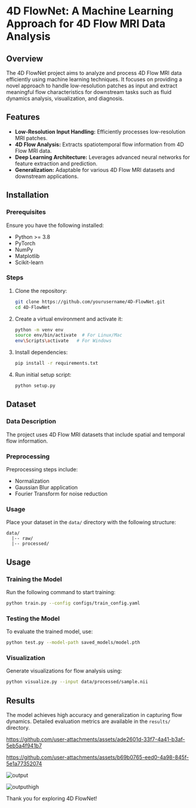 # 4D FlowNet: A Machine Learning Approach for 4D Flow MRI Data Analysis

## Overview
The 4D FlowNet project aims to analyze and process 4D Flow MRI data efficiently using machine learning techniques. It focuses on providing a novel approach to handle low-resolution patches as input and extract meaningful flow characteristics for downstream tasks such as fluid dynamics analysis, visualization, and diagnosis.

## Features
- **Low-Resolution Input Handling:** Efficiently processes low-resolution MRI patches.
- **4D Flow Analysis:** Extracts spatiotemporal flow information from 4D Flow MRI data.
- **Deep Learning Architecture:** Leverages advanced neural networks for feature extraction and prediction.
- **Generalization:** Adaptable for various 4D Flow MRI datasets and downstream applications.

## Installation
### Prerequisites
Ensure you have the following installed:
- Python >= 3.8
- PyTorch
- NumPy
- Matplotlib
- Scikit-learn

### Steps
1. Clone the repository:
   ```bash
   git clone https://github.com/yourusername/4D-FlowNet.git
   cd 4D-FlowNet
   ```
2. Create a virtual environment and activate it:
   ```bash
   python -m venv env
   source env/bin/activate  # For Linux/Mac
   env\Scripts\activate   # For Windows
   ```
3. Install dependencies:
   ```bash
   pip install -r requirements.txt
   ```
4. Run initial setup script:
   ```bash
   python setup.py
   ```

## Dataset
### Data Description
The project uses 4D Flow MRI datasets that include spatial and temporal flow information.

### Preprocessing
Preprocessing steps include:
- Normalization
- Gaussian Blur application
- Fourier Transform for noise reduction

### Usage
Place your dataset in the `data/` directory with the following structure:
```
data/
  |-- raw/
  |-- processed/
```

## Usage
### Training the Model
Run the following command to start training:
```bash
python train.py --config configs/train_config.yaml
```

### Testing the Model
To evaluate the trained model, use:
```bash
python test.py --model-path saved_models/model.pth
```

### Visualization
Generate visualizations for flow analysis using:
```bash
python visualize.py --input data/processed/sample.nii
```

## Results
The model achieves high accuracy and generalization in capturing flow dynamics. Detailed evaluation metrics are available in the `results/` directory.



https://github.com/user-attachments/assets/ade2601d-33f7-4a41-b3af-5eb5a4f941b7




https://github.com/user-attachments/assets/b69b0765-eed0-4a98-845f-5e1a77352074



![output](https://github.com/user-attachments/assets/497f47f9-3363-4356-82fa-8f3044400b80)


![outputhigh](https://github.com/user-attachments/assets/48fcdea7-bc40-4e4c-aaad-625ffb768c79)



Thank you for exploring 4D FlowNet!
